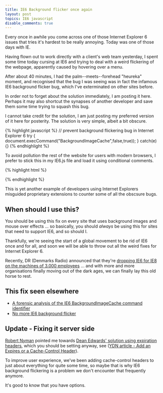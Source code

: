 ```yaml
---
title: IE6 Background flicker once again
layout: post
topics: IE6 javascript
disable_comments: true
---
```


Every once in awhile you come across one of those Internet Explorer 6 issues that tries it's hardest to be really annoying. Today was one of those days with IE.

Having flown out to work directly with a client's web team yesterday, I spent some time today cursing at IE6 and trying to deal with a weird flickering of the webpage, apparently caused by hovering over a menu.

After about 40 minutes, I had the palm--meets--forehead "heureka" moment, and recognised that the bug I was seeing was in fact the infamous IE6 background flicker bug, which I've exterminated on other sites before.

In order not to forget about the solution immediately, I am posting it here. Perhaps it may also shortcut the synapses of another developer and save them some time trying to squash this bug.

I cannot take credit for the solution, I am just posting my preferred version of it here for posterity. The solution is very simple, albeit a bit obscure.

{% highlight javascript %}
// prevent background flickering bug in Internet Explorer 6
try {
	document.execCommand("BackgroundImageCache",false,true));
} catch(e) {}
{% endhighlight %}

To avoid pollution the rest of the website for users with modern browsers, I prefer to stick this in my IE6.js file and load it using conditional comments.

{% highlight html %}
<!--[if lte IE 7]>
	<script type="text/javascript" src="/javascripts/ie6.js"></script>
<![endif]-->
{% endhighlight %}

This is yet another example of developers using Internet Explorers misguided proprietary extensions to counter some of all the obscsure bugs.

## When should I use this?

You should be using this fix on every site that uses background images and mouse over effects ... so basically, you should *always* be using this for sites that need to support IE6, and so should I.

Thankfully, we're seeing the start of a global movement to be rid of IE6 once and for all, and soon we will be able to throw out all the weird fixes for Internet Explorer 6.

Recently, DR (Denmarks Radio) announced that they're [dropping IE6 for IE8 on the machines of 3.000 employees](http://www.version2.dk/artikel/10451-dr-dropper-internet-explorer-6) ... and with more and more organisations finally moving out of the dark ages, we can finally lay this old horse to rest.

## This fix seen elsewhere

* [A forensic analysis of the IE6 BackgroundImageCache command identifier](http://misterpixel.blogspot.com/2006/09/forensic-analysis-of-ie6.html)
* [No more IE6 background flicker](http://evil.che.lu/2006/09/25/no-more-ie6-background-flicker)

## Update - Fixing it server side

[Robert Nyman](http://www.robertnyman.com) pointed me towards [Dean Edwards' solution using expiration headers](http://dean.edwards.name/my/flicker.html), which you should be setting anyway, see ([YDN article - Add an Expires or a Cache-Control Header](http://developer.yahoo.com/performance/rules.html#expires)).

To improve user experience, we've been adding cache-control headers to just about everything for quite some time, so maybe that is why IE6 background flickering is a problem we don't encounter that frequently anymore.

It's good to know that you have options.